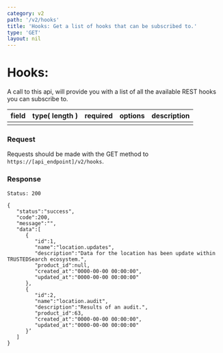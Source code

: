 ```yaml
---
category: v2
path: '/v2/hooks'
title: 'Hooks: Get a list of hooks that can be subscribed to.'
type: 'GET'
layout: nil
---
```


# Hooks:

A call to this api, will provide you with a list of all the available REST hooks you can subscribe to.

| field | type( length ) | required | options | description |
|-------|:--------------:|:--------:|:-------:|-------------|
| | | | | |


### Request
Requests should be made with the GET method to ```https://[api_endpoint]/v2/hooks```.

### Response

```Status: 200```

```
{
   "status":"success",
   "code":200,
   "message":"",
   "data":[
      {
         "id":1,
         "name":"location.updates",
         "description":"Data for the location has been update within TRUSTEDSearch ecosystem.",
         "product_id":null,
         "created_at":"0000-00-00 00:00:00",
         "updated_at":"0000-00-00 00:00:00"
      },
      {
         "id":2,
         "name":"location.audit",
         "description":"Results of an audit.",
         "product_id":63,
         "created_at":"0000-00-00 00:00:00",
         "updated_at":"0000-00-00 00:00:00"
      }’
   ]
}
```

